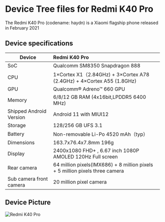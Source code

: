 # Device Tree files for Redmi K40 Pro

The Redmi K40 Pro (codename: haydn) is a Xiaomi flagship phone released in February 2021

## Device specifications

| Device                  | Redmi K40 Pro                                                                    |
| ----------------------- | :------------------------------------------------------------------------------- |
| SoC                     | Qualcomm SM8350 Snapdragon 888                                                   |
| CPU                     | 1×Cortex X1（2.84GHz) + 3×Cortex A78 (2.4GHz) + 4×Cortex A55 (1.8GHz)            |
| GPU                     | Qualcomm® Adreno™ 660 GPU                                                        |
| Memory                  | 6/8/12 GB RAM (4x16bit,LPDDR5 6400 MHz)                                          |
| Shipped Android Version | Android 11 with MIUI12                                                           |
| Storage                 | 128/256 GB UFS 3.1                                                               |
| Battery                 | Non-removable Li-Po 4520 mAh（typ）                                              |
| Dimensions              | 163.7x76.4x7.8mm   196g                                                          |
| Display                 | 2400x1080 FHD+ , 6.67 inch 1080P AMOLED 120Hz Full screen                        |
| Rear camera             | 64 million pixels(IMX686) + 8 million pixels + 5 million pixels  three camera    |
| Sub camera front camera | 20 million pixel camera                                                          |                

## Device Picture
![Redmi K40 Pro](https://cdn.cnbj0.fds.api.mi-img.com/b2c-shopapi-pms/pms_1614153658.41363669.jpg "Redmi K40 Pro")

